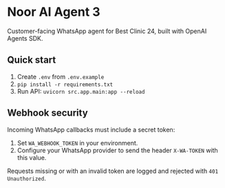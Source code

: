 # Noor AI Agent 3

Customer-facing WhatsApp agent for Best Clinic 24, built with OpenAI Agents SDK.

## Quick start
1) Create `.env` from `.env.example`
2) `pip install -r requirements.txt`
3) Run API: `uvicorn src.app.main:app --reload`

## Webhook security
Incoming WhatsApp callbacks must include a secret token:

1. Set `WA_WEBHOOK_TOKEN` in your environment.
2. Configure your WhatsApp provider to send the header `X-WA-TOKEN` with this value.

Requests missing or with an invalid token are logged and rejected with `401 Unauthorized`.

